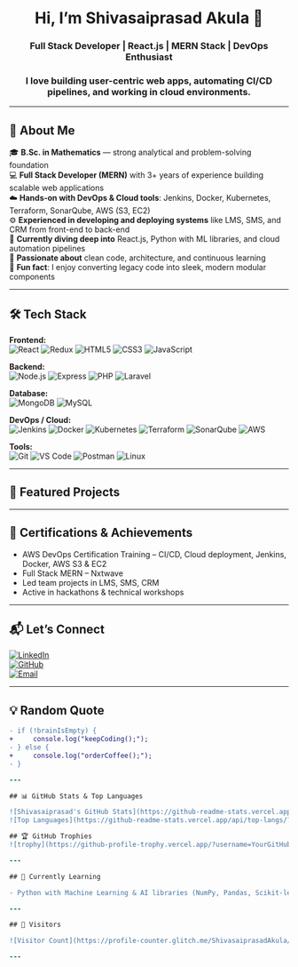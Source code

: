 # <h1 align="center">Hi, I’m Shivasaiprasad Akula 👋</h1>

<h3 align="center"> Full Stack Developer | React.js | MERN Stack | DevOps Enthusiast  </h3>
<h3 align="center">  I love building user-centric web apps, automating CI/CD pipelines, and working in cloud environments.</h3>

---

## 🧩 About Me 

🎓 **B.Sc. in Mathematics** — strong analytical and problem-solving foundation  
💻 **Full Stack Developer (MERN)** with 3+ years of experience building scalable web applications  
☁️ **Hands-on with DevOps & Cloud tools**: Jenkins, Docker, Kubernetes, Terraform, SonarQube, AWS (S3, EC2)  
⚙️ **Experienced in developing and deploying systems** like LMS, SMS, and CRM from front-end to back-end  
🌱 **Currently diving deep into** React.js, Python with ML libraries, and cloud automation pipelines  
🧩 **Passionate about** clean code, architecture, and continuous learning  
🎨 **Fun fact**: I enjoy converting legacy code into sleek, modern modular components

---

## 🛠️ Tech Stack

**Frontend:**  
![React](https://img.shields.io/badge/React-20232A?style=for-the-badge&logo=react&logoColor=61DAFB) 
![Redux](https://img.shields.io/badge/Redux-764ABC?style=for-the-badge&logo=redux&logoColor=white) 
![HTML5](https://img.shields.io/badge/HTML5-E34F26?style=for-the-badge&logo=html5&logoColor=white) 
![CSS3](https://img.shields.io/badge/CSS3-1572B6?style=for-the-badge&logo=css3&logoColor=white) 
![JavaScript](https://img.shields.io/badge/JavaScript-F7DF1E?style=for-the-badge&logo=javascript&logoColor=black)  

**Backend:**  
![Node.js](https://img.shields.io/badge/Node.js-339933?style=for-the-badge&logo=node.js&logoColor=white) 
![Express](https://img.shields.io/badge/Express-000000?style=for-the-badge&logo=express&logoColor=white) 
![PHP](https://img.shields.io/badge/PHP-777BB4?style=for-the-badge&logo=php&logoColor=white) 
![Laravel](https://img.shields.io/badge/Laravel-F05340?style=for-the-badge&logo=laravel&logoColor=white)  

**Database:**  
![MongoDB](https://img.shields.io/badge/MongoDB-47A248?style=for-the-badge&logo=mongodb&logoColor=white) 
![MySQL](https://img.shields.io/badge/MySQL-4479A1?style=for-the-badge&logo=mysql&logoColor=white)  

**DevOps / Cloud:**  
![Jenkins](https://img.shields.io/badge/Jenkins-D24939?style=for-the-badge&logo=jenkins&logoColor=white) 
![Docker](https://img.shields.io/badge/Docker-2496ED?style=for-the-badge&logo=docker&logoColor=white) 
![Kubernetes](https://img.shields.io/badge/Kubernetes-326CE5?style=for-the-badge&logo=kubernetes&logoColor=white) 
![Terraform](https://img.shields.io/badge/Terraform-623CE4?style=for-the-badge&logo=terraform&logoColor=white) 
![SonarQube](https://img.shields.io/badge/SonarQube-4E9BCD?style=for-the-badge&logo=sonarqube&logoColor=white) 
![AWS](https://img.shields.io/badge/AWS-232F3E?style=for-the-badge&logo=amazon-aws&logoColor=white)  

**Tools:**  
![Git](https://img.shields.io/badge/Git-F05032?style=for-the-badge&logo=git&logoColor=white) 
![VS Code](https://img.shields.io/badge/VS_Code-007ACC?style=for-the-badge&logo=visual-studio-code&logoColor=white) 
![Postman](https://img.shields.io/badge/Postman-FF6C37?style=for-the-badge&logo=postman&logoColor=white) 
![Linux](https://img.shields.io/badge/Linux-FCC624?style=for-the-badge&logo=linux&logoColor=black)  

---

## 📂 Featured Projects


---

## 🏅 Certifications & Achievements

- AWS DevOps Certification Training – CI/CD, Cloud deployment, Jenkins, Docker, AWS S3 & EC2  
- Full Stack MERN – Nxtwave
- Led team projects in LMS, SMS, CRM  
- Active in hackathons & technical workshops  

---

## 📬 Let’s Connect

[![LinkedIn](https://img.shields.io/badge/LinkedIn-Connect-blue)](https://www.linkedin.com/in/akulashivsaiprasad/)  
[![GitHub](https://img.shields.io/badge/GitHub-Follow-black)](https://github.com/ShivasaiprasadAkula)  
[![Email](https://img.shields.io/badge/Email-Send%20Mail-red?style=flat&logo=gmail&logoColor=white)](mailto:akulashivasaiprasad3821@gmail.com)

---

## 💡 Random Quote

```diff
- if (!brainIsEmpty) {
+     console.log("keepCoding();");
- } else {
+     console.log("orderCoffee();");
- }

---

## 📊 GitHub Stats & Top Languages

![Shivasaiprasad's GitHub Stats](https://github-readme-stats.vercel.app/api?username=ShivasaiprasadAkula&show_icons=true&theme=radical&hide=contribs)  
![Top Languages](https://github-readme-stats.vercel.app/api/top-langs/?username=ShivasaiprasadAkula&layout=compact&theme=radical)

## 🏆 GitHub Trophies
![trophy](https://github-profile-trophy.vercel.app/?username=YourGitHubUsername&theme=onedark&no-frame=false&no-bg=false&margin-w=4)

---

## 🌱 Currently Learning

- Python with Machine Learning & AI libraries (NumPy, Pandas, Scikit-learn, TensorFlow)

---

## 👀 Visitors

![Visitor Count](https://profile-counter.glitch.me/ShivasaiprasadAkula/count.svg)

---
